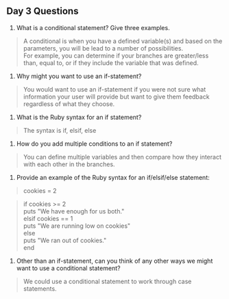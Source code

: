 ## Day 3 Questions

1. What is a conditional statement? Give three examples.
>A conditional is when you have a defined variable(s) and based on the parameters, you will be lead to a number of possibilities.  
>For example, you can determine if your branches are greater/less than, equal to, or if they include the variable that was defined.  

1. Why might you want to use an if-statement?
> You would want to use an if-statement if you were not sure what information your user will provide but want to give them feedback regardless of what they choose.  

1. What is the Ruby syntax for an if statement?
>The syntax is if, elsif, else  

1. How do you add multiple conditions to an if statement?
>You can define multiple variables and then compare how they interact with each other in the branches.  

1. Provide an example of the Ruby syntax for an if/elsif/else statement:
> cookies = 2

>if cookies >= 2  
  puts "We have enough for us both."  
>elsif cookies == 1  
  puts "We are running low on cookies"  
>else  
  puts "We ran out of cookies."  
>end  

1. Other than an if-statement, can you think of any other ways we might want to use a conditional statement?
>We could use a conditional statement to work through case statements.

